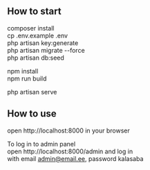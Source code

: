 
## How to start

composer install \
cp .env.example .env \
php artisan key:generate \
php artisan migrate --force \
php artisan db:seed

npm install \
npm run build

php artisan serve

## How to use
open http://localhost:8000 in your browser

To log in to admin panel \
open http://localhost:8000/admin and log in \
with email admin@email.ee, password kalasaba
